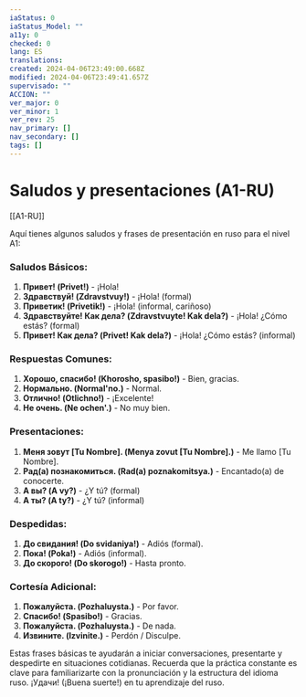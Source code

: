 ```yaml
---
iaStatus: 0
iaStatus_Model: ""
a11y: 0
checked: 0
lang: ES
translations: 
created: 2024-04-06T23:49:00.668Z
modified: 2024-04-06T23:49:41.657Z
supervisado: ""
ACCION: ""
ver_major: 0
ver_minor: 1
ver_rev: 25
nav_primary: []
nav_secondary: []
tags: []
---
```

# Saludos y presentaciones (A1-RU)

[[A1-RU]]

Aquí tienes algunos saludos y frases de presentación en ruso para el nivel A1:

### Saludos Básicos:

1. **Привет! (Privet!)** - ¡Hola!
2. **Здравствуй! (Zdravstvuy!)** - ¡Hola! (formal)
3. **Приветик! (Privetik!)** - ¡Hola! (informal, cariñoso)
4. **Здравствуйте! Как дела? (Zdravstvuyte! Kak dela?)** - ¡Hola! ¿Cómo estás? (formal)
5. **Привет! Как дела? (Privet! Kak dela?)** - ¡Hola! ¿Cómo estás? (informal)

### Respuestas Comunes:

1. **Хорошо, спасибо! (Khorosho, spasibo!)** - Bien, gracias.
2. **Нормально. (Normal'no.)** - Normal.
3. **Отлично! (Otlichno!)** - ¡Excelente!
4. **Не очень. (Ne ochen'.)** - No muy bien.

### Presentaciones:

1. **Меня зовут [Tu Nombre]. (Menya zovut [Tu Nombre].)** - Me llamo [Tu Nombre].
2. **Рад(а) познакомиться. (Rad(a) poznakomitsya.)** - Encantado(a) de conocerte.
3. **А вы? (A vy?)** - ¿Y tú? (formal)
4. **А ты? (A ty?)** - ¿Y tú? (informal)

### Despedidas:

1. **До свидания! (Do svidaniya!)** - Adiós (formal).
2. **Пока! (Poka!)** - Adiós (informal).
3. **До скорого! (Do skorogo!)** - Hasta pronto.

### Cortesía Adicional:

1. **Пожалуйста. (Pozhaluysta.)** - Por favor.
2. **Спасибо! (Spasibo!)** - Gracias.
3. **Пожалуйста. (Pozhaluysta.)** - De nada.
4. **Извините. (Izvinite.)** - Perdón / Disculpe.

Estas frases básicas te ayudarán a iniciar conversaciones, presentarte y despedirte en situaciones cotidianas. Recuerda que la práctica constante es clave para familiarizarte con la pronunciación y la estructura del idioma ruso. ¡Удачи! (¡Buena suerte!) en tu aprendizaje del ruso.